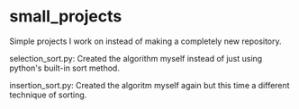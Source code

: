 # small_projects
Simple projects I work on instead of making a completely new repository.

selection_sort.py: Created the algorithm myself instead of just using python's built-in sort method.

insertion_sort.py: Created the algoritm myself again but this time a different technique of sorting.